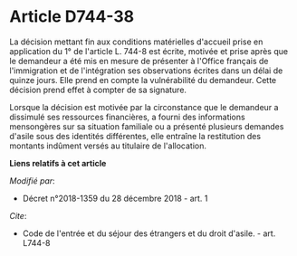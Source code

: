 # Article D744-38

La décision mettant fin aux conditions matérielles d'accueil prise en application du 1° de l'article L. 744-8 est écrite,
motivée et prise après que le demandeur a été mis en mesure de présenter à l'Office français de l'immigration et de
l'intégration ses observations écrites dans un délai de quinze jours. Elle prend en compte la vulnérabilité du demandeur.
Cette décision prend effet à compter de sa signature. 

Lorsque la décision est motivée par la circonstance que le demandeur a dissimulé ses ressources financières, a fourni des
informations mensongères sur sa situation familiale ou a présenté plusieurs demandes d'asile sous des identités différentes,
elle entraîne la restitution des montants indûment versés au titulaire de l'allocation.

**Liens relatifs à cet article**

_Modifié par_:

  - Décret n°2018-1359 du 28 décembre 2018 - art. 1

_Cite_:

  - Code de l'entrée et du séjour des étrangers et du droit d'asile. - art. L744-8
